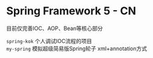 # Spring Framework 5 - CN

目前仅完善IOC、AOP、Bean等核心部分

`spring-kok` 个人调试IOC流程的项目  
`my-spring` 模拟超级简易版Spring轮子   xml+annotation方式  
